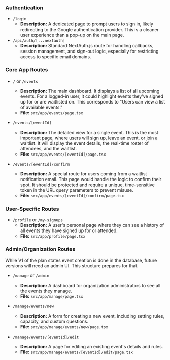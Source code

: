 ### Authentication

*   `/login`
    *   **Description:** A dedicated page to prompt users to sign in, likely redirecting to the Google authentication provider. This is a cleaner user experience than a pop-up on the main page.
*   `/api/auth/[...nextauth]`
    *   **Description:** Standard NextAuth.js route for handling callbacks, session management, and sign-out logic, especially for restricting access to specific email domains.

### Core App Routes

*   `/` or `/events`
    *   **Description:** The main dashboard. It displays a list of all upcoming events. For a logged-in user, it could highlight events they've signed up for or are waitlisted on. This corresponds to "Users can view a list of available events."
    *   **File:** `src/app/events/page.tsx`

*   `/events/[eventId]`
    *   **Description:** The detailed view for a single event. This is the most important page, where users will sign up, leave an event, or join a waitlist. It will display the event details, the real-time roster of attendees, and the waitlist.
    *   **File:** `src/app/events/[eventId]/page.tsx`

*   `/events/[eventId]/confirm`
    *   **Description:** A special route for users coming from a waitlist notification email. This page would handle the logic to confirm their spot. It should be protected and require a unique, time-sensitive token in the URL query parameters to prevent misuse.
    *   **File:** `src/app/events/[eventId]/confirm/page.tsx`

### User-Specific Routes

*   `/profile` or `/my-signups`
    *   **Description:** A user's personal page where they can see a history of all events they have signed up for or attended.
    *   **File:** `src/app/profile/page.tsx`

### Admin/Organization Routes

While V1 of the plan states event creation is done in the database, future versions will need an admin UI. This structure prepares for that.

*   `/manage` or `/admin`
    *   **Description:** A dashboard for organization administrators to see all the events they manage.
    *   **File:** `src/app/manage/page.tsx`

*   `/manage/events/new`
    *   **Description:** A form for creating a new event, including setting rules, capacity, and custom questions.
    *   **File:** `src/app/manage/events/new/page.tsx`

*   `/manage/events/[eventId]/edit`
    *   **Description:** A page for editing an existing event's details and rules.
    *   **File:** `src/app/manage/events/[eventId]/edit/page.tsx`

